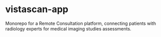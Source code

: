 # vistascan-app
Monorepo for a Remote Consultation platform, connecting patients with radiology experts for medical imaging studies assessments.
